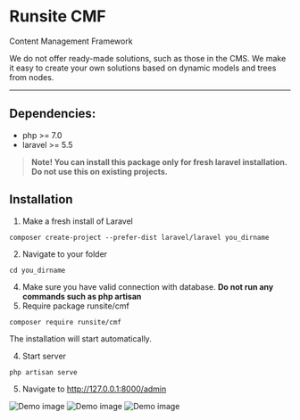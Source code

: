 # Runsite CMF
Content Management Framework

We do not offer ready-made solutions, such as those in the CMS. We make it easy to create your own solutions based on dynamic models and trees from nodes.

___

## Dependencies:
+ php >= 7.0
+ laravel >= 5.5

> **Note! You can install this package only for fresh laravel installation. Do not use this on existing projects.**

## Installation
1. Make a fresh install of Laravel
```
composer create-project --prefer-dist laravel/laravel you_dirname
```
2. Navigate to your folder
```
cd you_dirname
```
4. Make sure you have valid connection with database. **Do not run any commands such as php artisan**
3. Require package runsite/cmf
```
composer require runsite/cmf
```
The installation will start automatically.

4. Start server
```
php artisan serve
```
5. Navigate to http://127.0.0.1:8000/admin

![Demo image](https://user-images.githubusercontent.com/10208931/34906128-747960c4-f86f-11e7-9acf-4bcab1e71dab.png)
![Demo image](https://user-images.githubusercontent.com/10208931/34906133-7fda5752-f86f-11e7-9cf9-b8a0ab8406b6.png)
![Demo image](https://user-images.githubusercontent.com/10208931/34906136-86c61150-f86f-11e7-8049-a521526e086d.png)
